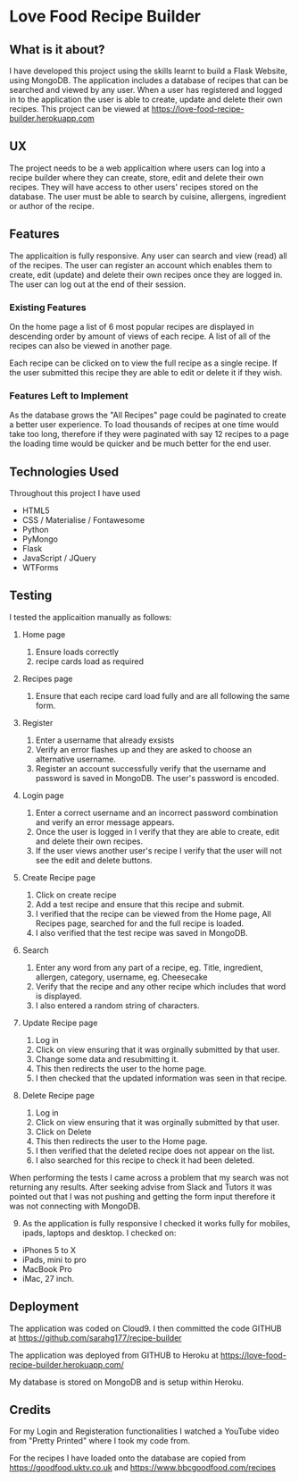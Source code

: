 # Love Food Recipe Builder

## What is it about?

I have developed this project using the skills learnt to build a Flask Website, using MongoDB. The application includes a database of recipes that can be searched and viewed by any user. When a user has registered and logged in to the application the user is able to create, update and delete their own recipes. This project can be viewed at https://love-food-recipe-builder.herokuapp.com

## UX

The project needs to be a web applicaition where users can log into a recipe builder where they can create, store, edit and delete their own recipes. They will have access to other users' recipes stored on the database. The user must be able to search by cuisine, allergens, ingredient or author of the recipe.

## Features

The applicaition is fully responsive. Any user can search and view (read) all of the recipes. The user can register an account which enables them to create, edit (update) and delete their own recipes once they are logged in. The user can log out at the end of their session. 

### Existing Features

On the home page a list of 6 most popular recipes are displayed in descending order by amount of views of each recipe. A list of all of the recipes can also be viewed in another page. 

Each recipe can be clicked on to view the full recipe as a single recipe. If the user submitted this recipe they are able to edit or delete it if they wish. 

### Features Left to Implement

As the database grows the "All Recipes" page could be paginated to create a better user experience. To load thousands of recipes at one time would take too long, therefore if they were paginated with say 12 recipes to a page the loading time would be quicker and be much better for the end user. 

## Technologies Used

Throughout this project I have used

* HTML5
* CSS / Materialise / Fontawesome
* Python
* PyMongo
* Flask
* JavaScript / JQuery
* WTForms

## Testing

I tested the applicaition manually as follows:

1. Home page 
    1. Ensure loads correctly 
    2. recipe cards load as required


2. Recipes page 
    1. Ensure that each recipe card load fully and are all following the same form.

3. Register
    1. Enter a username that already exsists 
    2. Verify an error flashes up and they are asked to choose an alternative username. 
    3. Register an account successfully verify that the username and password is saved in MongoDB. The user's password is encoded.

4. Login page
    1. Enter a correct username and an incorrect password combination and verify an error message appears. 
    2. Once the user is logged in I verify that they are able to create, edit and delete their own recipes. 
    3. If the user views another user's recipe I verify that the user will not see the edit and delete buttons. 

5. Create Recipe page 
    1. Click on create recipe
    2. Add a test recipe and ensure that this recipe and submit.
    3. I verified that the recipe can be viewed from the Home page, All Recipes page, searched for and the full recipe is loaded. 
    4. I also verified that the test recipe was saved in MongoDB.

6. Search 
    1. Enter any word from any part of a recipe, eg. Title, ingredient, allergen, category, username, eg. Cheesecake 
    2. Verify that the recipe and any other recipe which includes that word is displayed.
    3. I also entered a random string of characters. 

7. Update Recipe page
    1. Log in
    2. Click on view ensuring that it was orginally submitted by that user.
    3. Change some data and resubmitting it.
    4. This then redirects the user to the home page.
    5. I then checked that the updated information was seen in that recipe.

8. Delete Recipe page 
    1. Log in
    2. Click on view ensuring that it was orginally submitted by that user.
    3. Click on Delete
    4. This then redirects the user to the Home page. 
    5. I then verified that the deleted recipe does not appear on the list.
    6. I also searched for this recipe to check it had been deleted.

When performing the tests I came across a problem that my search was not returning any results. After seeking advise from Slack and Tutors it was pointed out that I was not pushing and getting the form input therefore it was not connecting with MongoDB. 

9. As the application is fully responsive I checked it works fully for mobiles, ipads, laptops and desktop. I checked on:
* iPhones 5 to X
* iPads, mini to pro
* MacBook Pro
* iMac, 27 inch.

## Deployment

The application was coded on Cloud9. I then committed the code GITHUB at https://github.com/sarahg177/recipe-builder

The application was deployed from GITHUB to Heroku at https://love-food-recipe-builder.herokuapp.com/

My database is stored on MongoDB and is setup within Heroku.

## Credits

For my Login and Registeration functionalities I watched a YouTube video from "Pretty Printed" where I took my code from. 

For the recipes I have loaded onto the database are copied from https://goodfood.uktv.co.uk and https://www.bbcgoodfood.com/recipes